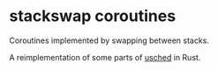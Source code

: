# stackswap coroutines

Coroutines implemented by swapping between stacks.

A reimplementation of some parts of [usched](https://github.com/nikitadanilov/usched) in Rust.
